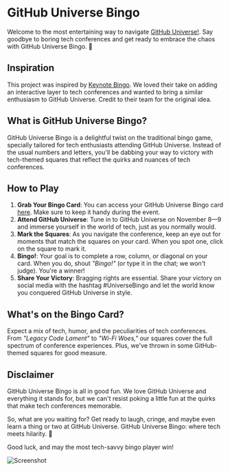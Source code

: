 # GitHub Universe Bingo

Welcome to the most entertaining way to navigate [GitHub Universe!](https://githubuniverse.com/). Say goodbye to boring tech conferences and get ready to embrace the chaos with GitHub Universe Bingo. 🎉

## Inspiration

This project was inspired by [Keynote Bingo](https://github.com/keynotebingo/keynotebingo.github.io). We loved their take on adding an interactive layer to tech conferences and wanted to bring a similar enthusiasm to GitHub Universe. Credit to their team for the original idea.

## What is GitHub Universe Bingo?

GitHub Universe Bingo is a delightful twist on the traditional bingo game, specially tailored for tech enthusiasts attending GitHub Universe. Instead of the usual numbers and letters, you'll be dabbing your way to victory with tech-themed squares that reflect the quirks and nuances of tech conferences.

## How to Play

1. **Grab Your Bingo Card**: You can access your GitHub Universe Bingo card [here](https://universebingo.dev/). Make sure to keep it handy during the event.
2. **Attend GitHub Universe**: Tune in to GitHub Universe on November 8—9 and immerse yourself in the world of tech, just as you normally would.
3. **Mark the Squares**: As you navigate the conference, keep an eye out for moments that match the squares on your card. When you spot one, click on the square to mark it.
4. **Bingo!**: Your goal is to complete a row, column, or diagonal on your card. When you do, shout *"Bingo!"* (or type it in the chat; we won't judge). You're a winner!
5. **Share Your Victory**: Bragging rights are essential. Share your victory on social media with the hashtag #UniverseBingo and let the world know you conquered GitHub Universe in style.

## What's on the Bingo Card?

Expect a mix of tech, humor, and the peculiarities of tech conferences. From *"Legacy Code Lament"* to *"Wi-Fi Woes,"* our squares cover the full spectrum of conference experiences. Plus, we've thrown in some GitHub-themed squares for good measure.

## Disclaimer

GitHub Universe Bingo is all in good fun. We love GitHub Universe and everything it stands for, but we can't resist poking a little fun at the quirks that make tech conferences memorable.

So, what are you waiting for? Get ready to laugh, cringe, and maybe even learn a thing or two at GitHub Universe. GitHub Universe Bingo: where tech meets hilarity. 🚀

Good luck, and may the most tech-savvy bingo player win!

![Screenshot](https://github.com/ashleymcnamara/keynotebingo.github.io/blob/master/static/images/bingo_card.png)
